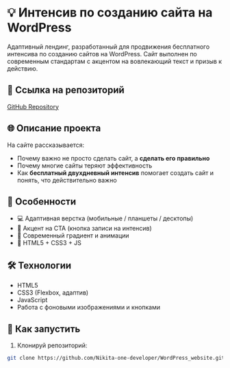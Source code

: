 # 💡 Интенсив по созданию сайта на WordPress

Адаптивный лендинг, разработанный для продвижения бесплатного интенсива по созданию сайтов на WordPress. Сайт выполнен по современным стандартам с акцентом на вовлекающий текст и призыв к действию.

## 🔗 Ссылка на репозиторий
[GitHub Repository](https://github.com/Nikita-one-developer/WordPress_website)

## 🌐 Описание проекта

На сайте рассказывается:
- Почему важно не просто сделать сайт, а **сделать его правильно**
- Почему многие сайты теряют эффективность
- Как **бесплатный двухдневный интенсив** помогает создать сайт и понять, что действительно важно


## 🚀 Особенности

- 💻 Адаптивная верстка (мобильные / планшеты / десктопы)
- 🎯 Акцент на CTA (кнопка записи на интенсив)
- 🌈 Современный градиент и анимации
- 🧩 HTML5 + CSS3 + JS

## 🛠️ Технологии

- HTML5
- CSS3 (Flexbox, адаптив)
- JavaScript
- Работа с фоновыми изображениями и кнопками

## 📂 Как запустить

1. Клонируй репозиторий:
```bash
git clone https://github.com/Nikita-one-developer/WordPress_website.git
